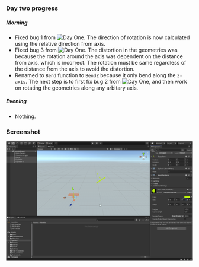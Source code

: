 
### Day two progress

##### Morning
- Fixed bug 1 from ![Day One](./../DayOne). The direction of rotation is now calculated using the relative direction from axis.
- Fixed bug 3 from ![Day One](./../DayOne). The distortion in the geometries was because the rotation around the axis was dependent on the distance from axis, which is incorrect. The rotation must be same regardless of the distance from the axis to avoid the distortion. 
- Renamed to `Bend` function to `BendZ` because it only bend along the `z-axis`. The next step is to first fix bug 2 from ![Day One](./../DayOne), and then work on rotating the geometries along any arbitary axis.

##### Evening

- Nothing.

### Screenshot

![Day Two 1](day-two-1.gif)
